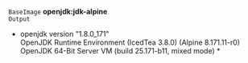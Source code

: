 `BaseImage` **openjdk:jdk-alpine**  <br/>
`Output` <br/>
* openjdk version "1.8.0_171" <br/>
 OpenJDK Runtime Environment (IcedTea 3.8.0) (Alpine 8.171.11-r0) <br/>
 OpenJDK 64-Bit Server VM (build 25.171-b11, mixed mode) *
